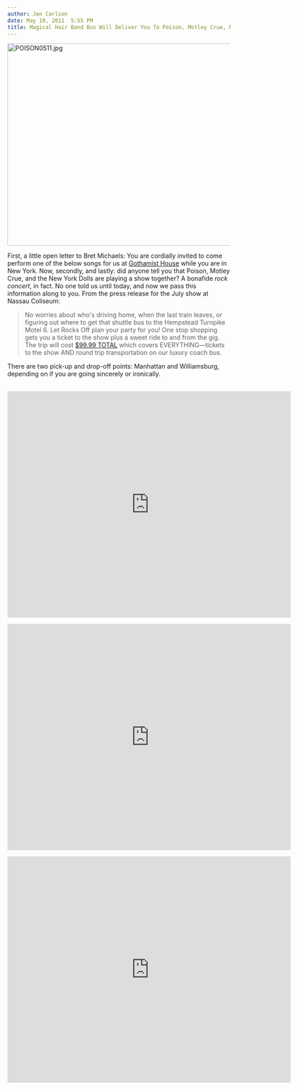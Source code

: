 ```yaml
---
author: Jen Carlson
date: May 10, 2011  5:55 PM
title: Magical Hair Band Bus Will Deliver You To Poison, Motley Crue, NY Dolls!
---
```


<p><span class="mt-enclosure mt-enclosure-image" style="display: inline;"> <img alt="POISON0511.jpg" src="https://web.archive.org/web/20110521081739im_/http://gothamist.com/attachments/arts_jen/POISON0511.jpg" width="640" height="456" class="image-none"> </span></p>

<p>First, a little open letter to Bret Michaels: You are cordially invited to come perform one of the below songs for us at <a href="https://web.archive.org/web/20110521081739/http://gothamist.com/tags/gothamisthouse">Gothamist House</a> while you are in New York. Now, secondly, and lastly: did anyone tell you that Poison, Motley Crue, and the New York Dolls are playing a show together? A bonafide <em>rock concert</em>, in fact. No one told us until today, and now we pass this information along to you. From the press release for the July show at Nassau Coliseum:</p><blockquote>No worries about who&apos;s driving home, when the last train leaves, or figuring out where to get that shuttle bus to the Hempstead Turnpike Motel 6. Let Rocks Off plan your party for you! One stop shopping gets you a ticket to the show plus a sweet ride to and from the gig. The trip will cost <a href="https://web.archive.org/web/20110521081739/http://www.ticketweb.com/t3/sale/SaleEventDetail?dispatch=loadSelectionData&amp;eventId=3692845">$99.99 TOTAL</a> which covers EVERYTHING&#x2014;tickets to the show AND round trip transportation on our luxury coach bus.</blockquote>There are two pick-up and drop-off points: Manhattan and Williamsburg, depending on if you are going sincerely or ironically.<br>
<p><br>
<iframe width="640" height="510" src="https://web.archive.org/web/20110521081739if_/http://www.youtube.com/embed/AelpbAegA-4" frameborder="0" allowfullscreen></iframe></p>

<p><iframe width="640" height="510" src="https://web.archive.org/web/20110521081739if_/http://www.youtube.com/embed/_88L-CU7PD4" frameborder="0" allowfullscreen></iframe></p>

<p><iframe width="640" height="510" src="https://web.archive.org/web/20110521081739if_/http://www.youtube.com/embed/urCor9S8y68" frameborder="0" allowfullscreen></iframe></p>